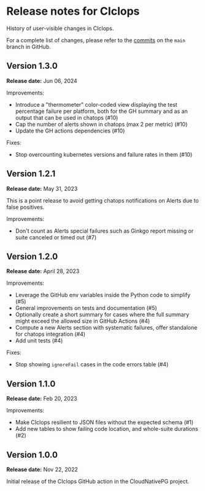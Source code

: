 # Release notes for CIclops

History of user-visible changes in CIclops.

For a complete list of changes, please refer to the
[commits](https://github.com/cloudnative-pg/ciclops/commits/main)
on the `main` branch in GitHub.

## Version 1.3.0

**Release date:** Jun 06, 2024

Improvements:

- Introduce a "thermometer" color-coded view displaying the test percentage
  failure per platform, both for the GH summary and as an output that can
  be used in chatops (#10)
- Cap the number of alerts shown in chatops (max 2 per metric) (#10)
- Update the GH actions dependencies (#10)

Fixes:

- Stop overcounting kubernetes versions and failure rates in them (#10)

## Version 1.2.1

**Release date:** May 31, 2023

This is a point release to avoid getting chatops notifications
on Alerts due to false positives.

Improvements:

- Don't count as Alerts special failures such as Ginkgo report missing or suite
  canceled or timed out (#7)

## Version 1.2.0

**Release date:** April 28, 2023

Improvements:

- Leverage the GitHub env variables inside the Python code to simplify (#5)
- General improvements on tests and documentation (#5)
- Optionally create a short summary for cases where the full summary might
  exceed the allowed size in GitHub Actions (#4)
- Compute a new Alerts section with systematic failures, offer standalone for
  chatops integration (#4)
- Add unit tests (#4)

Fixes:

- Stop showing `ignoreFail` cases in the code errors table (#4)

## Version 1.1.0

**Release date:** Feb 20, 2023

Improvements:

- Make CIclops resilient to JSON files without the expected schema (#1)
- Add new tables to show failing code location, and whole-suite durations (#2)

## Version 1.0.0

**Release date:** Nov 22, 2022

Initial release of the CIclops GitHub action in the CloudNativePG project.

